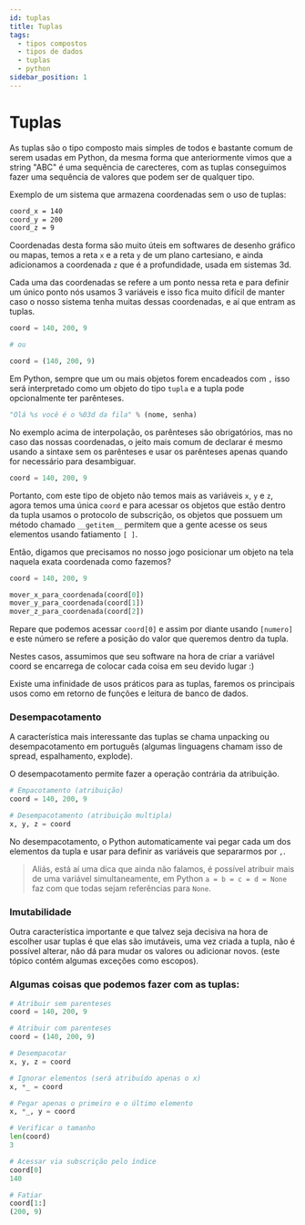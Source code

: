 ```yaml
---
id: tuplas
title: Tuplas
tags:
  - tipos compostos
  - tipos de dados
  - tuplas
  - python
sidebar_position: 1
---
```


# Tuplas

As tuplas são o tipo composto mais simples de todos e bastante comum de serem
usadas em Python, da mesma forma que anteriormente vimos que a string "ABC" é
uma sequência de carecteres, com as tuplas conseguimos fazer uma sequência de
valores que podem ser de qualquer tipo.

Exemplo de um sistema que armazena coordenadas sem o uso de tuplas:

```bash
coord_x = 140
coord_y = 200
coord_z = 9
```

Coordenadas desta forma são muito úteis em softwares de desenho gráfico ou
mapas, temos a reta `x` e a reta `y` de um plano cartesiano, e ainda
adicionamos a coordenada `z` que é a profundidade, usada em sistemas 3d.

Cada uma das coordenadas se refere a um ponto nessa reta e para definir um
único ponto nós usamos 3 variáveis e isso fica muito difícil de manter caso
o nosso sistema tenha muitas dessas coordenadas, e aí que entram as tuplas.

```python
coord = 140, 200, 9

# ou

coord = (140, 200, 9)
```

Em Python, sempre que um ou mais objetos forem encadeados com `,` isso será
interpretado como um objeto do tipo `tupla` e a tupla pode opcionalmente ter
parênteses.

```python
"Olá %s você é o %03d da fila" % (nome, senha)
```

No exemplo acima de interpolação, os parênteses são obrigatórios, mas no caso
das nossas coordenadas, o jeito mais comum de declarar é mesmo usando a sintaxe
sem os parênteses e usar os parênteses apenas quando for necessário para
desambiguar.

```python
coord = 140, 200, 9
```

Portanto, com este tipo de objeto não temos mais as variáveis `x`, `y` e `z`,
agora temos uma única `coord` e para acessar os objetos que estão dentro da
tupla usamos o protocolo de subscrição, os objetos que possuem um método
chamado `__getitem__` permitem que a gente acesse os seus elementos usando
fatiamento `[ ]`.

Então, digamos que precisamos no nosso jogo posicionar um objeto na tela
naquela exata coordenada como fazemos?

```python
coord = 140, 200, 9

mover_x_para_coordenada(coord[0])
mover_y_para_coordenada(coord[1])
mover_z_para_coordenada(coord[2])
```

Repare que podemos acessar `coord[0]` e assim por diante usando `[numero]` e
este número se refere a posição do valor que queremos dentro da tupla.

Nestes casos, assumimos que seu software na hora de criar a variável coord se
encarrega de colocar cada coisa em seu devido lugar :)

Existe uma infinidade de usos práticos para as tuplas, faremos os principais
usos como em retorno de funções e leitura de banco de dados.

### Desempacotamento

A característica mais interessante das tuplas se chama unpacking ou
desempacotamento em português (algumas linguagens chamam isso de spread,
espalhamento, explode).

O desempacotamento permite fazer a operação contrária da atribuição.

```python
# Empacotamento (atribuição)
coord = 140, 200, 9

# Desempacotamento (atribuição multipla)
x, y, z = coord
```

No desempacotamento, o Python automaticamente vai pegar cada um dos elementos
da tupla e usar para definir as variáveis que separarmos por `,`.

> Aliás, está aí uma dica que ainda não falamos, é possível atribuir mais de
uma variável simultaneamente, em Python `a = b = c = d = None` faz com que
todas sejam referências para `None`.

### Imutabilidade

Outra característica importante e que talvez seja decisiva na hora de escolher
usar tuplas é que elas são imutáveis, uma vez criada a tupla, não é
possível alterar, não dá para mudar os valores ou adicionar novos. (este tópico
contém algumas exceções como escopos).

### Algumas coisas que podemos fazer com as tuplas:

```python
# Atribuir sem parenteses
coord = 140, 200, 9

# Atribuir com parenteses
coord = (140, 200, 9)

# Desempacotar
x, y, z = coord

# Ignorar elementos (será atribuído apenas o x)
x, *_ = coord

# Pegar apenas o primeiro e o último elemento
x, *_, y = coord

# Verificar o tamanho
len(coord)
3

# Acessar via subscrição pelo índice
coord[0]
140

# Fatiar
coord[1:]
(200, 9)
```









